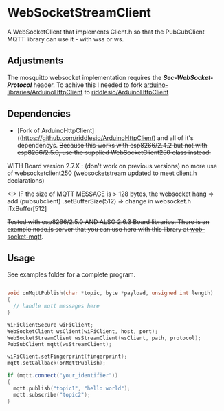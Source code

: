 # WebSocketStreamClient

A WebSocketClient that implements Client.h so that the PubCubClient MQTT library can use it - with wss or ws.

## Adjustments

The mosquitto websocket implementation requires the ***Sec-WebSocket-Protocol*** header. To achive this I needed to fork [arduino-libraries/ArduinoHttpClient](https://github.com/arduino-libraries/ArduinoHttpClient) to [riddlesio/ArduinoHttpClient](https://github.com/riddlesio/ArduinoHttpClient)


## Dependencies

* [Fork of ArduinoHttpClient]((https://github.com/riddlesio/ArduinoHttpClient) and all of it's dependencys. 
<s>Because this works with esp8266/2.4.2 but not with esp8266/2.5.0, use the supplied WebSocketClient250 class instead.</s>

WITH Board version 2.7.X : (don't work on previous versions)
no more use of websocketclient250 
(websocketstream updated to meet client.h declarations)

<!> IF the size of MQTT MESSAGE is > 128 bytes, the websocket hang
=> add (pubsubclient)   .setBufferSize(512)
=> change in websocket.h iTxBuffer[512]

<s>Tested with esp8266/2.5.0 AND ALSO 2.6.3 Board libraries. There is an example node.js server that you can use here with this library at [web-socket-mqtt](https://github.com/areve/web-socket-mqtt)</s>.


## Usage

See examples folder for a complete program.

```cpp

void onMqttPublish(char *topic, byte *payload, unsigned int length)
{
  // handle mqtt messages here
}

WiFiClientSecure wiFiClient;
WebSocketClient wsClient(wiFiClient, host, port);
WebSocketStreamClient wsStreamClient(wsClient, path, protocol);
PubSubClient mqtt(wsStreamClient);

wiFiClient.setFingerprint(fingerprint);
mqtt.setCallback(onMqttPublish);

if (mqtt.connect("your_identifier"))
{
  mqtt.publish("topic1", "hello world");
  mqtt.subscribe("topic2");
}

```
